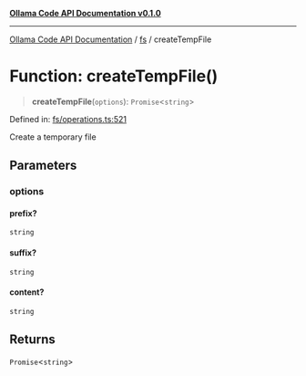[**Ollama Code API Documentation v0.1.0**](../../README.md)

***

[Ollama Code API Documentation](../../modules.md) / [fs](../README.md) / createTempFile

# Function: createTempFile()

> **createTempFile**(`options`): `Promise`\<`string`\>

Defined in: [fs/operations.ts:521](https://github.com/erichchampion/ollama-code/blob/5fa5a402f1434a41b466cfc71ab6d619028efab2/ollama-code/src/fs/operations.ts#L521)

Create a temporary file

## Parameters

### options

#### prefix?

`string`

#### suffix?

`string`

#### content?

`string`

## Returns

`Promise`\<`string`\>
